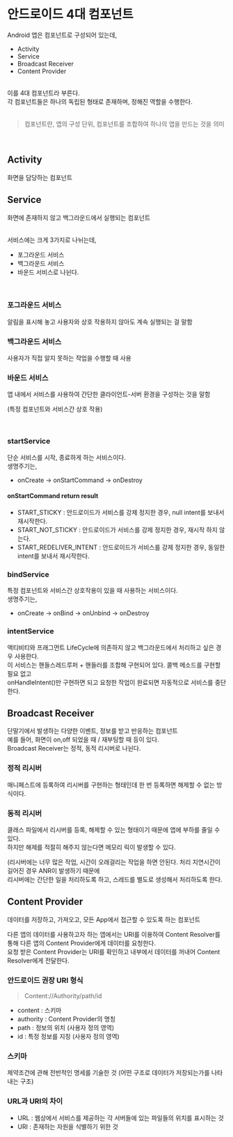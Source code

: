 # 안드로이드 4대 컴포넌트

Android 앱은 컴포넌트로 구성되어 있는데,
* Activity
* Service
* Broadcast Receiver
* Content Provider
<br>
이를 4대 컴포넌트라 부른다. <br>
각 컴포넌트들은 하나의 독립된 형태로 존재하며, 정해진 역할을 수행한다. <br><br>

> 컴포넌트란, 앱의 구성 단위, 컴포넌트를 조합하여 하나의 앱을 만드는 것을 의미
<br>

## Activity
화면을 담당하는 컴포넌트

## Service
화면에 존재하지 않고 백그라운드에서 실행되는 컴포넌트

<br>
서비스에는 크게 3가지로 나뉘는데,

* 포그라운드 서비스
* 백그라운드 서비스
* 바운드 서비스로 나뉜다.

<br>

### 포그라운드 서비스
알림을 표시해 놓고 사용자와 상호 작용하지 않아도 계속 실행되는 걸 말함
### 백그라운드 서비스
사용자가 직접 알지 못하는 작업을 수행할 때 사용
### 바운드 서비스
앱 내에서 서비스를 사용하여 간단한 클라이언트-서버 환경을 구성하는 것을 말함

(특정 컴포넌트와 서비스간 상호 작용)

<br> 

### startService

단순 서비스를 시작, 종료하게 하는 서비스이다. <br>
생명주기는,
  * onCreate -> onStartCommand -> onDestroy <br>
#### onStartCommand return result <br>
* START_STICKY : 안드로이드가 서비스를 강제 정지한 경우, null intent를 보내서 재시작한다.
* START_NOT_STICKY : 안드로이드가 서비스를 강제 정지한 경우, 재시작 하지 않는다.
* START_REDELIVER_INTENT : 안드로이드가 서비스를 강제 정지한 경우, 동일한 intent를 보내서 재시작한다.

### bindService

특정 컴포넌트와 서비스간 상호작용이 있을 때 사용하는 서비스이다. <br>
생명주기는,
 * onCreate -> onBind -> onUnbind -> onDestroy

### intentService
액티비티와 프래그먼트 LifeCycle에 의존하지 않고 백그라운드에서 처리하고 싶은 경우 사용한다. <br>
이 서비스는 핸들스레드루퍼 + 핸들러를 조합해 구현되어 있다. 콜백 메소드를 구현할 필요 없고 <br>
onHandleIntent()만 구현하면 되고 요청한 작업이 완료되면 자동적으로 서비스를 중단한다.

## Broadcast Receiver
단말기에서 발생하는 다양한 이벤트, 정보를 받고 반응하는 컴포넌트 <br>
예를 들어, 화면이 on,off 되었을 때 / 재부팅할 때 등이 있다. <br>
Broadcast Receiver는 정적, 동적 리시버로 나뉜다.

### 정적 리시버
매니페스트에 등록하여 리시버를 구현하는 형태인데 한 번 등록하면 해제할 수 없는 방식이다.

### 동적 리시버
클래스 파일에서 리시버를 등록, 해제할 수 있는 형태이기 때문에 앱에 부하를 줄일 수 있다. <br>
하지만 해제를 적절히 해주지 않는다면 메모리 릭이 발생할 수 있다.

(리시버에는 너무 많은 작업, 시간이 오래걸리는 작업을 하면 안된다. 처리 지연시간이 길어진 경우 ANR이 발생하기 때문에 <br>
리시버에는 간단한 일을 처리하도록 하고, 스레드를 별도로 생성해서 처리하도록 한다.

## Content Provider
데이터를 저장하고, 가져오고, 모든 App에서 접근할 수 있도록 하는 컴포넌트 <br>

다른 앱의 데이터를 사용하고자 하는 앱에서는 URI를 이용하여 Content Resolver를 통해 다른 앱의 Content Provider에게 데이터를 요청한다. <br>
요청 받은 Content Provider는 URI를 확인하고 내부에서 데이터를 꺼내어 Content Resolver에게 전달한다.

### 안드로이드 권장 URI 형식
> Content://Authority/path/id

* content : 스키마
* authority : Content Provider의 명칭
* path : 정보의 위치 (사용자 정의 영역)
* id : 특정 정보를 지칭 (사용자 정의 영역)

### 스키마
제약조건에 관해 전반적인 명세를 기술한 것 (어떤 구조로 데이터가 저장되는가를 나타내는 구조)
### URL과 URI의 차이
* URL : 웹상에서 서비스를 제공하는 각 서버들에 있는 파일들의 위치를 표시하는 것
* URI : 존재하는 자원을 식별하기 위한 것
